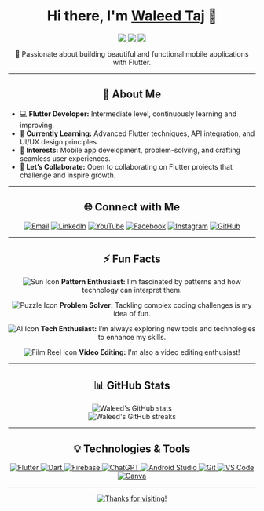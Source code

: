 <h1 align="center">Hi there, I'm <a href="https://www.linkedin.com/in/waleed-mehmood-8119202b4" target="_blank">Waleed Taj</a> 👋</h1>

<p align="center">
  <a href="https://flutter.dev/?gad_source=1&gclid=Cj0KCQjw28W2BhC7ARIsAPerrcLJKP-pWw2n1CR4pAPnk6jrgHS0_zh8-4FbsLVkYbExW2isAMyLPVMaAnc8EALw_wcB&gclsrc=aw.ds" target="_blank">
    <img src="https://img.shields.io/badge/Flutter-Intermediate-blue?style=for-the-badge&logo=flutter&logoColor=white" />
  </a>
  <a href="https://dart.dev/" target="_blank">
    <img src="https://img.shields.io/badge/Dart-Intermediate-blue?style=for-the-badge&logo=dart&logoColor=white" />
  </a>
   <a href="https://www.canva.com" target="_blank">
    <img src="https://img.shields.io/badge/Video%20Editing-Enthusiast-brightgreen?style=for-the-badge&logo=canva&logoColor=white" />
  </a>
</p>


<p align="center">
  🚀 Passionate about building beautiful and functional mobile applications with Flutter.
</p>

---

<h2 align="center">👀 About Me</h2>

- 💻 **Flutter Developer:** Intermediate level, continuously learning and improving.
- 🌱 **Currently Learning:** Advanced Flutter techniques, API integration, and UI/UX design principles.
- 🎯 **Interests:** Mobile app development, problem-solving, and crafting seamless user experiences.
- 💬 **Let’s Collaborate:** Open to collaborating on Flutter projects that challenge and inspire growth.

---

<h2 align="center">🌐 Connect with Me</h2>

<p align="center">
  <a href="mailto:waleedtaj420@gmail.com"><img src="https://img.shields.io/badge/Email-D14836?style=for-the-badge&logo=gmail&logoColor=white" alt="Email"></a> 
  <a href="https://www.linkedin.com/in/waleed-mehmood-8119202b4"><img src="https://img.shields.io/badge/LinkedIn-0A66C2?style=for-the-badge&logo=linkedin&logoColor=white" alt="LinkedIn"></a> 
  <a href="https://www.youtube.com/@flutterglobe"><img src="https://img.shields.io/badge/YouTube-FF0000?style=for-the-badge&logo=youtube&logoColor=white" alt="YouTube"></a> 
  <a href="https://www.facebook.com/effortlesstechhub?mibextid=ZbWKwL"><img src="https://img.shields.io/badge/Facebook-1877F2?style=for-the-badge&logo=facebook&logoColor=white" alt="Facebook"></a> 
  <a href="https://instagram.com/flutterglobe?igsh=cDhyeWs0MG1kbWJy"><img src="https://img.shields.io/badge/Instagram-E4405F?style=for-the-badge&logo=instagram&logoColor=white" alt="Instagram"></a> 
  <a href="https://github.com/WaleedTaj"><img src="https://img.shields.io/badge/GitHub-181717?style=for-the-badge&logo=github&logoColor=white" alt="GitHub"></a>
</p>

---

<h2 align="center">⚡ Fun Facts</h2>

<p align="center">
  <img src="https://img.icons8.com/color/48/000000/sun--v2.png" alt="Sun Icon" />
  <b>Pattern Enthusiast:</b> I’m fascinated by patterns and how technology can interpret them.
</p>

<p align="center">
  <img src="https://img.icons8.com/color/48/000000/puzzle.png" alt="Puzzle Icon" />
  <b>Problem Solver:</b> Tackling complex coding challenges is my idea of fun.
</p>

<p align="center">
  <img src="https://img.icons8.com/color/48/000000/artificial-intelligence.png" alt="AI Icon" />
  <b>Tech Enthusiast:</b> I’m always exploring new tools and technologies to enhance my skills.
</p>

<p align="center">
  <img src="https://img.icons8.com/color/48/000000/film-reel.png" alt="Film Reel Icon" />
  <b>Video Editing:</b> I'm also a video editing enthusiast!
</p>

---

<h2 align="center">📊 GitHub Stats</h2>

<p align="center">
  <img src="https://github-readme-stats.vercel.app/api?username=WaleedTaj&show_icons=true&theme=radical" alt="Waleed's GitHub stats" />
  <br/>
  <img src="https://github-readme-streak-stats.herokuapp.com/?user=WaleedTaj&theme=radical" alt="Waleed's GitHub streaks" />
</p>

---

<h2 align="center">💡 Technologies & Tools</h2>

<p align="center">
  <a href="https://flutter.dev" target="_blank">
    <img src="https://img.shields.io/badge/Flutter-02569B?style=for-the-badge&logo=flutter&logoColor=white" alt="Flutter" />
  </a>
  <a href="https://dart.dev" target="_blank">
    <img src="https://img.shields.io/badge/Dart-0175C2?style=for-the-badge&logo=dart&logoColor=white" alt="Dart" />
  </a>
  <a href="https://firebase.google.com" target="_blank">
    <img src="https://img.shields.io/badge/Firebase-FFCA28?style=for-the-badge&logo=firebase&logoColor=black" alt="Firebase" />
  </a>
  <a href="https://www.openai.com/chatgpt" target="_blank">
    <img src="https://img.shields.io/badge/ChatGPT-4F4F4F?style=for-the-badge&logo=openai&logoColor=white" alt="ChatGPT" />
  </a>
    <a href="https://developer.android.com/studio" target="_blank">
    <img src="https://img.shields.io/badge/Android%20Studio-3DDC84?style=for-the-badge&logo=android-studio&logoColor=white" alt="Android Studio" />
  </a>
  <a href="https://git-scm.com" target="_blank">
    <img src="https://img.shields.io/badge/Git-F05032?style=for-the-badge&logo=git&logoColor=white" alt="Git" />
  </a>
  <a href="https://code.visualstudio.com" target="_blank">
    <img src="https://img.shields.io/badge/Visual%20Studio%20Code-0078D4?style=for-the-badge&logo=visual-studio-code&logoColor=white" alt="VS Code" />
  </a>
  <a href="https://www.canva.com" target="_blank">
    <img src="https://img.shields.io/badge/Canva-00C4CC?style=for-the-badge&logo=canva&logoColor=white" alt="Canva" />
  </a>
</p>

---

<p align="center">
  <a href="https://github.com/WaleedTaj?tab=repositories" target="_blank">
    <img src="https://img.shields.io/badge/Thanks%20for%20visiting!-1DA1F2?style=for-the-badge&logo=github" alt="Thanks for visiting!" />
  </a>
</p>
